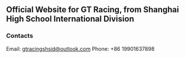 ## Official Website for GT Racing, from Shanghai High School International Division

### Contacts
Email: gtracingshsid@outlook.com
Phone: +86 19901637898
